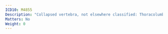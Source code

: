 ```yaml
---
ICD10: M4855
Description: "Collapsed vertebra, not elsewhere classified: Thoracolumbar region"
Matters: No
Weight: 0
---
```


